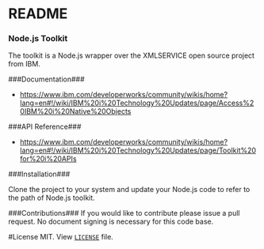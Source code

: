 # README #

### Node.js Toolkit ###
The toolkit is a Node.js wrapper over the XMLSERVICE open source project from IBM. 

###Documentation###
* https://www.ibm.com/developerworks/community/wikis/home?lang=en#!/wiki/IBM%20i%20Technology%20Updates/page/Access%20IBM%20i%20Native%20Objects

###API Reference###
* https://www.ibm.com/developerworks/community/wikis/home?lang=en#!/wiki/IBM%20i%20Technology%20Updates/page/Toolkit%20for%20i%20APIs


###Installation###

Clone the project to your system and update your Node.js code to refer to the path of Node.js toolkit.

###Contributions###
If you would like to contribute please issue a pull request.  No document signing is necessary for this code base.

#License
MIT.  View [`LICENSE`](https://bitbucket.org/litmis/nodejs-itoolkit/src) file.